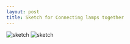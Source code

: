 ```yaml
---
layout: post
title: Sketch for Connecting lamps together
---
```


![sketch]({{site.baseurl}}/images/finsketch.jpg)
![sketch]({{site.baseurl}}/images/finsketch2.jpg)